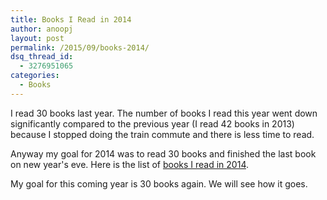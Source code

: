 ```yaml
---
title: Books I Read in 2014
author: anoopj
layout: post
permalink: /2015/09/books-2014/
dsq_thread_id:
  - 3276951065
categories:
  - Books
---
```


I read 30 books last year. The number of books I read this year went down
significantly compared to the previous year (I read 42 books in 2013)
because I stopped doing the train commute and there is less time to read.

Anyway my goal for 2014 was to read 30 books and finished the last book on
new year's eve. Here is the list of
[books I read in 2014](www.goodreads.com/review/list/20044333-anoopjohnson?shelf=2014-read).

My goal for this coming year is 30 books again. We will see how it goes.
